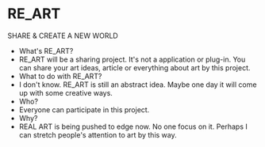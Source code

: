 # RE_ART
SHARE &amp; CREATE A NEW WORLD
- What's RE_ART?
- RE_ART will be a sharing project. It's not a application or plug-in. You can share your art ideas, article or everything about art by this project. 
- What to do with RE_ART?
- I don't know. RE_ART is still an abstract idea. Maybe one day it will come up with some creative ways.
- Who?
- Everyone can participate in this project.
- Why?
- REAL ART is being pushed to edge now. No one focus on it. Perhaps I can stretch people's attention to art by this way.

